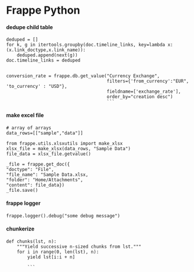 # Frappe Python

#### dedupe child table

```
deduped = []
for k, g in itertools.groupby(doc.timeline_links, key=lambda x: (x.link_doctype,x.link_name)):
    deduped.append(next(g))
doc.timeline_links = deduped


```

````
conversion_rate = frappe.db.get_value("Currency Exchange",
                                      filters={'from_currency':"EUR", 'to_currency' : "USD"},
                                      fieldname=['exchange_rate'],
                                      order_by="creation desc")
                                      ```
````

#### make excel file

```
# array of arrays
data_rows=[["sample","data"]]

from frappe.utils.xlsxutils import make_xlsx
xlsx_file = make_xlsx(data_rows, "Sample Data")
file_data = xlsx_file.getvalue()

_file = frappe.get_doc({
"doctype": "File",
"file_name": "Sample Data.xlsx,
"folder": "Home/Attachments",
"content": file_data})
_file.save()
```

#### frappe logger

```
frappe.logger().debug("some debug message")
```

#### chunkerize

````
def chunks(lst, n):
    """Yield successive n-sized chunks from lst."""
    for i in range(0, len(lst), n):
        yield lst[i:i + n]

        ```
````

